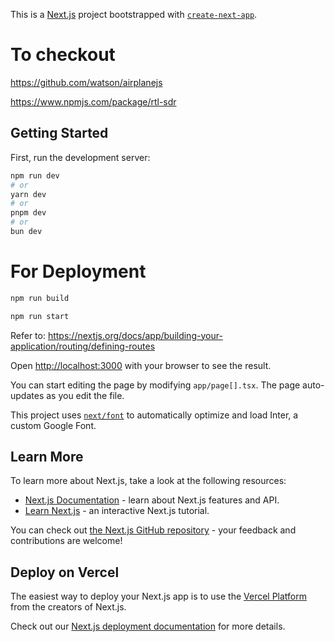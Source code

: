 This is a [Next.js](https://nextjs.org/) project bootstrapped with [`create-next-app`](https://github.com/vercel/next.js/tree/canary/packages/create-next-app).

# To checkout
https://github.com/watson/airplanejs

https://www.npmjs.com/package/rtl-sdr



## Getting Started

First, run the development server:

```bash
npm run dev
# or
yarn dev
# or
pnpm dev
# or
bun dev
```

# For Deployment 

```bash
npm run build

npm run start
```

Refer to: https://nextjs.org/docs/app/building-your-application/routing/defining-routes

Open [http://localhost:3000](http://localhost:3000) with your browser to see the result.

You can start editing the page by modifying `app/page[].tsx`. The page auto-updates as you edit the file.

This project uses [`next/font`](https://nextjs.org/docs/basic-features/font-optimization) to automatically optimize and load Inter, a custom Google Font.

## Learn More

To learn more about Next.js, take a look at the following resources:

- [Next.js Documentation](https://nextjs.org/docs) - learn about Next.js features and API.
- [Learn Next.js](https://nextjs.org/learn) - an interactive Next.js tutorial.

You can check out [the Next.js GitHub repository](https://github.com/vercel/next.js/) - your feedback and contributions are welcome!

## Deploy on Vercel

The easiest way to deploy your Next.js app is to use the [Vercel Platform](https://vercel.com/new?utm_medium=default-template&filter=next.js&utm_source=create-next-app&utm_campaign=create-next-app-readme) from the creators of Next.js.

Check out our [Next.js deployment documentation](https://nextjs.org/docs/deployment) for more details.
